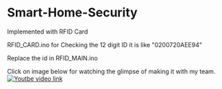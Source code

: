 # Smart-Home-Security
 Implemented with RFID Card
 
 RFID_CARD.ino for Checking the 12 digit ID
 it is like "0200720AEE94"
 
 Replace the id in RFID_MAIN.ino

Click on image below for watching the glimpse of making it with my team.
[![Youtbe video link](https://img.youtube.com/vi/0sK9So8N9TU/0.jpg)](https://www.youtube.com/watch?v=0sK9So8N9TU)

